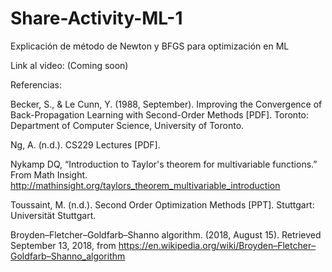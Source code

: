 # Share-Activity-ML-1
Explicación de método de Newton y BFGS para optimización en ML

Link al video: (Coming soon)

Referencias: 

Becker, S., & Le Cunn, Y. (1988, September). Improving the Convergence of Back-Propagation Learning with Second-Order Methods [PDF]. Toronto: Department of Computer Science, University of Toronto.

Ng, A. (n.d.). CS229 Lectures [PDF].

Nykamp DQ, “Introduction to Taylor's theorem for multivariable functions.” From Math Insight. http://mathinsight.org/taylors_theorem_multivariable_introduction

Toussaint, M. (n.d.). Second Order Optimization Methods [PPT]. Stuttgart: Universität Stuttgart.

Broyden–Fletcher–Goldfarb–Shanno algorithm. (2018, August 15). Retrieved September 13, 2018, from https://en.wikipedia.org/wiki/Broyden–Fletcher–Goldfarb–Shanno_algorithm
